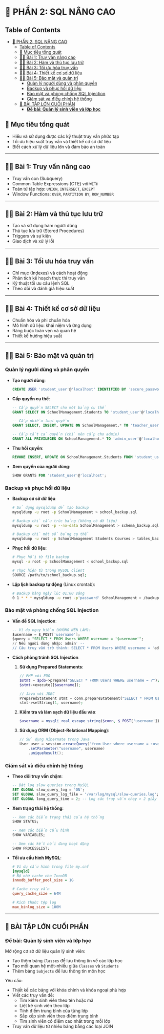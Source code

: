 # 📘 PHẦN 2: SQL NÂNG CAO

## Table of Contents

- [📘 PHẦN 2: SQL NÂNG CAO](#-phần-2-sql-nâng-cao)
  - [Table of Contents](#table-of-contents)
  - [🎯 Mục tiêu tổng quát](#-mục-tiêu-tổng-quát)
  - [🧑‍🏫 Bài 1: Truy vấn nâng cao](#-bài-1-truy-vấn-nâng-cao)
  - [🧑‍🏫 Bài 2: Hàm và thủ tục lưu trữ](#-bài-2-hàm-và-thủ-tục-lưu-trữ)
  - [🧑‍🏫 Bài 3: Tối ưu hóa truy vấn](#-bài-3-tối-ưu-hóa-truy-vấn)
  - [🧑‍🏫 Bài 4: Thiết kế cơ sở dữ liệu](#-bài-4-thiết-kế-cơ-sở-dữ-liệu)
  - [🧑‍🏫 Bài 5: Bảo mật và quản trị](#-bài-5-bảo-mật-và-quản-trị)
    - [Quản lý người dùng và phân quyền](#quản-lý-người-dùng-và-phân-quyền)
    - [Backup và phục hồi dữ liệu](#backup-và-phục-hồi-dữ-liệu)
    - [Bảo mật và phòng chống SQL Injection](#bảo-mật-và-phòng-chống-sql-injection)
    - [Giám sát và điều chỉnh hệ thống](#giám-sát-và-điều-chỉnh-hệ-thống)
  - [🧪 BÀI TẬP LỚN CUỐI PHẦN](#-bài-tập-lớn-cuối-phần)
    - [**Đề bài: Quản lý sinh viên và lớp học**](#đề-bài-quản-lý-sinh-viên-và-lớp-học)

## 🎯 Mục tiêu tổng quát

- Hiểu và sử dụng được các kỹ thuật truy vấn phức tạp
- Tối ưu hiệu suất truy vấn và thiết kế cơ sở dữ liệu
- Biết cách xử lý dữ liệu lớn và đảm bảo an toàn

---

## 🧑‍🏫 Bài 1: Truy vấn nâng cao

- Truy vấn con (Subquery)
- Common Table Expressions (CTE) với `WITH`
- Toán tử tập hợp: `UNION`, `INTERSECT`, `EXCEPT`
- Window Functions: `OVER`, `PARTITION BY`, `ROW_NUMBER`

---

## 🧑‍🏫 Bài 2: Hàm và thủ tục lưu trữ

- Tạo và sử dụng hàm người dùng
- Thủ tục lưu trữ (Stored Procedures)
- Triggers và sự kiện
- Giao dịch và xử lý lỗi

---

## 🧑‍🏫 Bài 3: Tối ưu hóa truy vấn

- Chỉ mục (Indexes) và cách hoạt động
- Phân tích kế hoạch thực thi truy vấn
- Kỹ thuật tối ưu câu lệnh SQL
- Theo dõi và đánh giá hiệu suất

---

## 🧑‍🏫 Bài 4: Thiết kế cơ sở dữ liệu

- Chuẩn hóa và phi chuẩn hóa
- Mô hình dữ liệu: khái niệm và ứng dụng
- Ràng buộc toàn vẹn và quan hệ
- Thiết kế hướng hiệu suất

---

## 🧑‍🏫 Bài 5: Bảo mật và quản trị

### Quản lý người dùng và phân quyền

- **Tạo người dùng**:

  ```sql
  CREATE USER 'student_user'@'localhost' IDENTIFIED BY 'secure_password';
  ```

- **Cấp quyền cụ thể**:

  ```sql
  -- Cấp quyền SELECT cho một bảng cụ thể
  GRANT SELECT ON SchoolManagement.Students TO 'student_user'@'localhost';

  -- Cấp nhiều loại quyền
  GRANT SELECT, INSERT, UPDATE ON SchoolManagement.* TO 'teacher_user'@'localhost';

  -- Cấp tất cả quyền (chỉ nên cấp cho admin)
  GRANT ALL PRIVILEGES ON SchoolManagement.* TO 'admin_user'@'localhost';
  ```

- **Thu hồi quyền**:

  ```sql
  REVOKE INSERT, UPDATE ON SchoolManagement.Students FROM 'student_user'@'localhost';
  ```

- **Xem quyền của người dùng**:

  ```sql
  SHOW GRANTS FOR 'student_user'@'localhost';
  ```

### Backup và phục hồi dữ liệu

- **Backup cơ sở dữ liệu**:

  ```bash
  # Sử dụng mysqldump để tạo backup
  mysqldump -u root -p SchoolManagement > school_backup.sql

  # Backup chỉ cấu trúc bảng (không có dữ liệu)
  mysqldump -u root -p --no-data SchoolManagement > schema_backup.sql

  # Backup chỉ một số bảng cụ thể
  mysqldump -u root -p SchoolManagement Students Courses > tables_backup.sql
  ```

- **Phục hồi dữ liệu**:

  ```bash
  # Phục hồi từ file backup
  mysql -u root -p SchoolManagement < school_backup.sql

  # Thực hiện từ trong MySQL client
  SOURCE /path/to/school_backup.sql;
  ```

- **Lập lịch backup tự động** (Linux crontab):

  ```bash
  # Backup hàng ngày lúc 01:00 sáng
  0 1 * * * mysqldump -u root -p'password' SchoolManagement > /backup/school_$(date +\%Y\%m\%d).sql
  ```

### Bảo mật và phòng chống SQL Injection

- **Vấn đề SQL Injection**:

  ```sql
  -- Ví dụ nguy hiểm (KHÔNG NÊN LÀM):
  $username = $_POST['username'];
  $query = "SELECT * FROM Users WHERE username = '$username'";
  // Nếu người dùng nhập: admin' --
  // Câu truy vấn trở thành: SELECT * FROM Users WHERE username = 'admin' --'
  ```

- **Cách phòng tránh SQL Injection**:

  1. **Sử dụng Prepared Statements**:

     ```php
     // PHP với PDO
     $stmt = $pdo->prepare("SELECT * FROM Users WHERE username = ?");
     $stmt->execute([$username]);

     // Java với JDBC
     PreparedStatement stmt = conn.prepareStatement("SELECT * FROM Users WHERE username = ?");
     stmt->setString(1, username);
     ```

  2. **Kiểm tra và làm sạch dữ liệu đầu vào**:

     ```php
     $username = mysqli_real_escape_string($conn, $_POST['username']);
     ```

  3. **Sử dụng ORM (Object-Relational Mapping)**:

     ```java
     // Sử dụng Hibernate trong Java
     User user = session.createQuery("from User where username = :username")
         .setParameter("username", username)
         .uniqueResult();
     ```

### Giám sát và điều chỉnh hệ thống

- **Theo dõi truy vấn chậm**:

  ```sql
  -- Bật log slow queries trong MySQL
  SET GLOBAL slow_query_log = 'ON';
  SET GLOBAL slow_query_log_file = '/var/log/mysql/slow-queries.log';
  SET GLOBAL long_query_time = 2; -- Log các truy vấn chạy > 2 giây
  ```

- **Xem trạng thái hệ thống**:

  ```sql
  -- Xem các biến trạng thái của hệ thống
  SHOW STATUS;

  -- Xem các biến cấu hình
  SHOW VARIABLES;

  -- Xem các kết nối đang hoạt động
  SHOW PROCESSLIST;
  ```

- **Tối ưu cấu hình MySQL**:

  ```ini
  # Ví dụ cấu hình trong file my.cnf
  [mysqld]
  # Bộ nhớ cache cho InnoDB
  innodb_buffer_pool_size = 1G

  # Cache truy vấn
  query_cache_size = 64M

  # Kích thước tệp log
  max_binlog_size = 100M
  ```

---

## 🧪 BÀI TẬP LỚN CUỐI PHẦN

### **Đề bài: Quản lý sinh viên và lớp học**

Mở rộng cơ sở dữ liệu quản lý sinh viên:

- Tạo thêm bảng `Classes` để lưu thông tin về các lớp học
- Tạo mối quan hệ một-nhiều giữa `Classes` và `Students`
- Thêm bảng `Subjects` để lưu thông tin môn học

Yêu cầu:

- Thiết kế các bảng với khóa chính và khóa ngoại phù hợp
- Viết các truy vấn để:
  - Tìm kiếm sinh viên theo tên hoặc mã
  - Liệt kê sinh viên theo lớp
  - Tính điểm trung bình của từng lớp
  - Sắp xếp sinh viên theo điểm trung bình
  - Tìm sinh viên có điểm cao nhất trong mỗi lớp
- Truy vấn dữ liệu từ nhiều bảng bằng các loại JOIN
